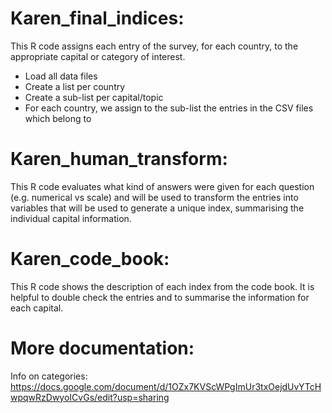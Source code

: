 # Karen_final_indices:
This R code assigns each entry of the survey, for each country, to the appropriate capital or category of interest. 

- Load all data files 
- Create a list per country
- Create a sub-list per capital/topic 
- For each country, we assign to the sub-list the entries in the CSV files which belong to 

# Karen_human_transform:
This R code evaluates what kind of answers were given for each question (e.g. numerical vs scale) and will be used to transform the entries into variables that will be used to generate a unique index, summarising the individual capital information. 

# Karen_code_book:
This R code shows the description of each index from the code book. It is helpful to double check the entries and to summarise the information for each capital. 

# More documentation:
Info on categories: https://docs.google.com/document/d/1OZx7KVScWPgImUr3txOejdUvYTcHwpqwRzDwyoICvGs/edit?usp=sharing
